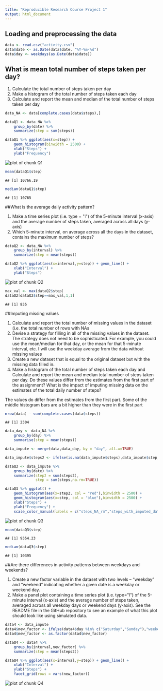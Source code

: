 ```yaml
---
title: "Reproducible Research Course Project 1"
output: html_document
---
```







## Loading and preprocessing the data



```r
data <- read.csv("activity.csv")
data$date <- as.Date(data$date, "%Y-%m-%d")
data$day <- weekdays(as.Date(data$date))
```

## What is mean total number of steps taken per day?

1. Calculate the total number of steps taken per day
2. Make a histogram of the total number of steps taken each day
3. Calculate and report the mean and median of the total number of steps taken per day


```r
data_NA <- data[complete.cases(data$steps),]

dataQ1 <- data_NA %>%
    group_by(date) %>%
    summarize(step = sum(steps))

dataQ1 %>% ggplot(aes(x=step)) + 
    geom_histogram(binwidth = 2500) +
    xlab("Steps") +
    ylab("Frequency") 
```

![plot of chunk Q1](figure/Q1-1.png)

```r
mean(dataQ1$step)
```

```
## [1] 10766.19
```

```r
median(dataQ1$step)
```

```
## [1] 10765
```

##What is the average daily activity pattern?

1. Make a time series plot (i.e. type = "l") of the 5-minute interval (x-axis) and the average number of steps taken, averaged across all days (y-axis)
2. Which 5-minute interval, on average across all the days in the dataset, contains the maximum number of steps?


```r
dataQ2 <- data_NA %>%
    group_by(interval) %>%
    summarize(step = mean(steps))

dataQ2 %>% ggplot(aes(x=interval,y=step)) + geom_line() +
    xlab("Interval") +
    ylab("Steps")
```

![plot of chunk Q2](figure/Q2-1.png)

```r
max_val <- max(dataQ2$step)
dataQ2[dataQ2$step==max_val,1,1]
```

```
## [1] 835
```

##Imputing missing values

1. Calculate and report the total number of missing values in the dataset (i.e. the total number of rows with NAs
2. Devise a strategy for filling in all of the missing values in the dataset. The strategy does not need to be sophisticated. For example, you could use the mean/median for that day, or the mean for that 5-minute interval, etc.
I will use the weekday average from the data without missing values
3. Create a new dataset that is equal to the original dataset but with the missing data filled in.
4. Make a histogram of the total number of steps taken each day and Calculate and report the mean and median total number of steps taken per day. Do these values differ from the estimates from the first part of the assignment? What is the impact of imputing missing data on the estimates of the total daily number of steps?

The values do differ from the estimates from the first part. Some of the middle histogram bars are a bit higher than they were in the first part


```r
nrow(data) - sum(complete.cases(data$steps))
```

```
## [1] 2304
```

```r
data_day <- data_NA %>%
    group_by(day) %>%
    summarise(step = mean(steps))

data_impute <- merge(data,data_day, by = "day", all.x=TRUE)

data_impute$steps2 <- ifelse(is.na(data_impute$steps),data_impute$step,data_impute$steps)

dataQ3 <- data_impute %>%
    group_by(date) %>%
    summarize(step2 = sum(steps2),
              step = sum(steps,na.rm=TRUE))

dataQ3 %>% ggplot() + 
    geom_histogram(aes(x=step2, col = "red"),binwidth = 2500) +
    geom_histogram(aes(x=step, col = "blue"),binwidth = 2500) + 
    xlab("Steps") +
    ylab("Frequency") +
    scale_color_manual(labels = c("steps_NA_rm","steps_with_imputed_data"), values = c("red", "blue"))
```

![plot of chunk Q3](figure/Q3-1.png)

```r
mean(dataQ3$step)
```

```
## [1] 9354.23
```

```r
median(dataQ3$step)
```

```
## [1] 10395
```

##Are there differences in activity patterns between weekdays and weekends?

1. Create a new factor variable in the dataset with two levels – “weekday” and “weekend” indicating whether a given date is a weekday or weekend day.
2. Make a panel plot containing a time series plot (i.e. type="l") of the 5-minute interval (x-axis) and the average number of steps taken, averaged across all weekday days or weekend days (y-axis). See the README file in the GitHub repository to see an example of what this plot should look like using simulated data.


```r
data4 <- data_impute
data4$new_factor <- ifelse(data4$day %in% c("Saturday","Sunday"),"weekend","weekday")
data4$new_factor <- as.factor(data4$new_factor)

dataQ4 <- data4 %>%
    group_by(interval,new_factor) %>%
    summarize(step = mean(steps2))

dataQ4 %>% ggplot(aes(x=interval,y=step)) + geom_line() +
    xlab("Interval") +
    ylab("Steps") + 
    facet_grid(rows = vars(new_factor))
```

![plot of chunk Q4](figure/Q4-1.png)
